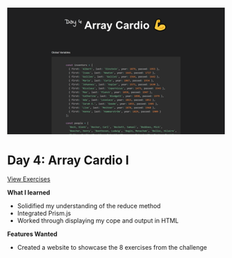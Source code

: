 ![Screenshot_2019-10-25 Array Cardio.png](https://github.com/Alma-Sanchez/JavaScript30/blob/master/04%20-%20Array%20Cardio%20Day%201/images/Screenshot_2019-10-25%20Array%20Cardio.png)

Day 4: Array Cardio I
======

[View Exercises](https://alma-sanchez.github.io/JavaScript30/04%20-%20Array%20Cardio%20Day%201/)

__What I learned__
- Solidified my understanding of the reduce method
- Integrated Prism.js
- Worked through displaying my cope and output in HTML

__Features Wanted__
- Created a website to showcase the 8 exercises from the challenge
